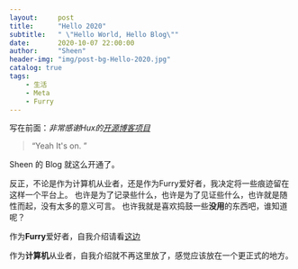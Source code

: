 ```yaml
---
layout:     post
title:      "Hello 2020"
subtitle:   " \"Hello World, Hello Blog\""
date:       2020-10-07 22:00:00
author:     "Sheen"
header-img: "img/post-bg-Hello-2020.jpg"
catalog: true
tags:
    - 生活
    - Meta
    - Furry
---
```


写在前面：*非常感谢Hux的[开源博客项目](https://github.com/Huxpro/huxpro.github.io)*



> “Yeah It's on. ”

Sheen 的 Blog 就这么开通了。

反正，不论是作为计算机从业者，还是作为Furry爱好者，我决定将一些痕迹留在这样一个平台上。
也许是为了记录些什么，也许是为了见证些什么，也许就是随性而起，没有太多的意义可言。
也许我就是喜欢捣鼓一些**没用**的东西吧，谁知道呢？


作为**Furry**爱好者，自我介绍请看[这边](https://youbadbad.github.io/about/)  

作为**计算机**从业者，自我介绍就不再这里放了，感觉应该放在一个更正式的地方。


